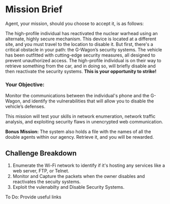 # Mission Brief

Agent, your mission, should you choose to accept it, is as follows:

The high-profile individual has reactivated the nuclear warhead using an alternate, highly secure mechanism. This device is located at a different site, and you must travel to the location to disable it. But first, there's a critical obstacle in your path: the G-Wagon’s security systems. The vehicle has been outfitted with cutting-edge security measures, all designed to prevent unauthorized access. The high-profile individual is on their way to retrieve something from the car, and in doing so, will briefly disable and then reactivate the security systems. **This is your opportunity to strike!**

### **Your Objective**:
Monitor the communications between the individual's phone and the G-Wagon, and identify the vulnerabilities that will allow you to disable the vehicle’s defenses. 

This mission will test your skills in network enumeration, network traffic analysis, and exploiting security flaws in unencrypted web communication.

**Bonus Mission:**  The system also holds a file with the names of all the double agents within our agency. Retrieve it, and you will be rewarded.


## Challenge Breakdown
1. Enumerate the Wi-Fi network to identify if it's hosting any services like a web server, FTP, or Telnet.
2. Monitor and Capture the packets when the owner disables and reactivates the secuity systems. 
3. Exploit the vulenabilty and Disable Security Systems.


To Do: Provide useful links

